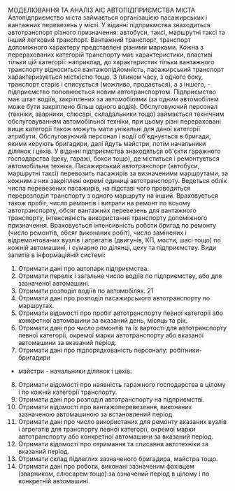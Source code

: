 МОДЕЛЮВАННЯ ТА АНАЛІЗ АІС
АВТОПІДПРИЄМСТВА МІСТА
Автопідприємство міста займається організацією пасажирських і
вантажних перевезень у місті. У віданні підприємства знаходиться автотранспорт
різного призначення: автобуси, таксі, маршрутні таксі та інший легковий
транспорт. Вантажний транспорт, транспорт допоміжного характеру
представлені різними марками. Кожна з перерахованих категорій транспорту має
характеристики, властиві тільки цій категорії: наприклад, до характеристик тільки
вантажного транспорту відноситься вантажопідйомність, пасажирський
транспорт характеризується місткістю тощо. З плином часу, з одного боку,
транспорт старіє і списується (можливо, продається), а з іншого, - підприємство
поповнюється новим автотранспортом.
Підприємство має штат водіїв, закріплених за автомобілями (за одним
автомобілем може бути закріплено більш одного водія). Обслуговуючий персонал
(техніки, зварники, слюсарі, складальники тощо) займається технічним
обслуговуванням автомобільної техніки, при цьому різні перераховані вище
категорії також можуть мати унікальні для даної категорії атрибути.
Обслуговуючий персонал і водії об'єднується в бригади, якими керують
бригадири, далі йдуть майстри, потім начальники ділянок і цехів. У віданні
підприємства знаходяться об'єкти гаражного господарства (цеху, гаражі, бокси
тощо), де міститься і ремонтується автомобільна техніка.
Пасажирський автотранспорт (автобуси, маршрутні таксі) перевозить
пасажирів за визначеними маршрутами, за кожним з них закріплені окремі
одиниці автотранспорту. Ведеться облік числа перевезених пасажирів, на
підставі чого проводиться перерозподіл транспорту з одного маршруту на інший.
Враховується також пробіг, число ремонтів і витрати на ремонт по всьому
автотранспорту, обсяг вантажних перевезень для вантажного транспорту,
інтенсивність використання транспорту допоміжного призначення. Враховується
інтенсивність роботи бригад по ремонту (число ремонтів, обсяг виконаних робіт),
число замінених і відремонтованих вузлів і агрегатів (двигунів, КП, мости, шасі
тощо) по кожній автомашині, і сумарно по ділянці, цеху та підприємству.
Види запитів в інформаційній системі:
1. Отримати дані про автопарк підприємства.
2. Отримати перелік і загальне число водіїв по підприємству, або для
зазначеної автомашині.
3. Отримати розподіл водіїв по автомобілях.
21
4. Отримати дані про розподіл пасажирського автотранспорту по
маршрутах.
5. Отримати відомості про пробіг автотранспорту певної категорії або
конкретної автомашини за вказаний день, місяць та рік.
6. Отримати дані про число ремонтів та їх вартості для автотранспорту
певної категорії, окремої марки автотранспорту або вказаної автомашини за
вказаний період.
7. Отримати дані про підпорядкованість персоналу: робітники-бригадири
- майстри - начальники ділянок і цехів.
8. Отримати відомості про наявність гаражного господарства в цілому і
по кожній категорії транспорту.
9. Отримати дані про розподіл автотранспорту на підприємстві.
10. Отримати відомості про вантажоперевезення, виконаних зазначеною
автомашиною за встановлений період.
11. Отримати дані про число використаних для ремонту вказаних вузлів і
агрегатів для транспорту певної категорії, окремої марки автотранспорту або
конкретної автомашини за вказаний період.
12. Отримати відомості про отримання та списання автотехніки за вказаний
період.
13. Отримати склад підлеглих зазначеного бригадира, майстра тощо.
14. Отримати дані про роботи, виконані зазначеним фахівцем (зварником,
слюсарем тощо) за означений період в цілому і по конкретній автомашині.
